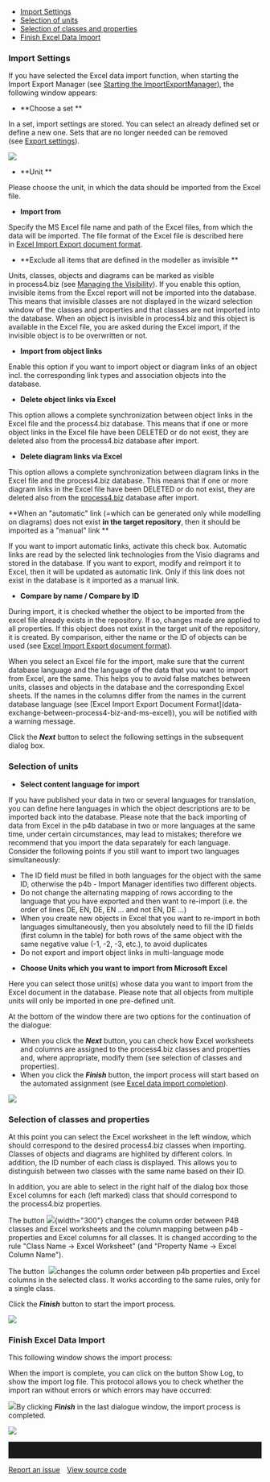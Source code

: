 -   [Import Settings](#import-settings)
-   [Selection of units](#selection-of-units)
-   [Selection of classes and properties](#selection-of-classes-and-properties)
-   [Finish Excel Data Import](#finish-excel-data-import)

### Import Settings

If you have selected the Excel data import function, when starting the
Import Export Manager (see [Starting the
ImportExportManager](starting-the-importexportmanager)), the following
window appears:

-   **Choose a set **

In a set, import settings are stored. You can select an already defined
set or define a new one. Sets that are no longer needed can be removed
(see [Export settings](excel-data-export)). 

![](//images.ctfassets.net/utx1h0gfm1om/6dNc3V1BFmOWEaY80gUc8K/f13695c91869bc38c1dc99dfe2369d7b/329566.png)

-   **Unit **

Please choose the unit, in which the data should be imported from the
Excel file. 

-   **Import from**

Specify the MS Excel file name and path of the Excel files, from which
the data will be imported. The file format of the Excel file is
described here in [Excel Import Export document
format](data-exchange-between-process4-biz-and-ms-excel). 

-   **Exclude all items that are defined in the modeller as invisible **

Units, classes, objects and diagrams can be marked as visible
in process4.biz (see [Managing the Visibility](visibility-settings)).
If you enable this option, invisible items from the Excel report will
not be imported into the database. This means that invisible classes are
not displayed in the wizard selection window of the classes and
properties and that classes are not imported into the database. When an
object is invisible in process4.biz and this object is available in the
Excel file, you are asked during the Excel import, if the invisible
object is to be overwritten or not. 

-   **Import from object links** 

Enable this option if you want to import object or diagram links of an
object incl. the corresponding link types and association objects into
the database. 

-   **Delete object links via Excel** 

This option allows a complete synchronization between object links in
the Excel file and the process4.biz database. This means that if one or
more object links in the Excel file have been DELETED or do not exist,
they are deleted also from the process4.biz database after import.

-   **Delete diagram links via Excel** 

This option allows a complete synchronization between diagram links in
the Excel file and the process4.biz database. This means that if one or
more diagram links in the Excel file have been DELETED or do not exist,
they are deleted also from the [process4.biz](http://process4.biz)
database after import.

**When an "automatic" link (=which can be generated only while modelling
on diagrams) does not exist **in the target repository**, then it should
be imported as a "manual" link **

If you want to import automatic links, activate this check box.
Automatic links are read by the selected link technologies from the
Visio diagrams and stored in the database. If you want to export, modify
and reimport it to Excel, then it will be updated as automatic link.
Only if this link does not exist in the database is it imported as a
manual link. 

-   **Compare by name / Compare by ID** 

During import, it is checked whether the object to be imported from the
excel file already exists in the repository. If so, changes made are
applied to all properties. If this object does not exist in the target
unit of the repository, it is created. By comparison, either the name or
the ID of objects can be used (see [Excel Import Export document
format](data-exchange-between-process4-biz-and-ms-excel)). 

<div class="warning">
When you select an Excel file for the import, make sure that the current
database language and the language of the data that you want to import
from Excel, are the same. This helps you to avoid false matches between
units, classes and objects in the database and the corresponding Excel
sheets. If the names in the columns differ from the names in the current
database language (see [Excel Import Export Document
Format](data-exchange-between-process4-biz-and-ms-excel)), you will be
notified with a warning message.
  </div>

Click the ***Next*** button to select the following settings in the
subsequent dialog box.

### Selection of units

-   **Select content language for import**

If you have published your data in two or several languages for
translation, you can define here languages in which the object
descriptions are to be imported back into the database. Please note that
the back importing of data from Excel in the p4b database in two or more
languages at the same time, under certain circumstances, may lead to
mistakes; therefore we recommend that you import the data separately for
each language. Consider the following points if you still want to import
two languages simultaneously: 

-   The ID field must be filled in both languages for the object with
    the same ID, otherwise the p4b - Import Manager identifies two
    different objects. 
-   Do not change the alternating mapping of rows according to the
    language that you have exported and then want to re-import (i.e. the
    order of lines DE, EN, DE, EN ... and not EN, DE ...) 
-   When you create new objects in Excel that you want to re-import in
    both languages simultaneously, then you absolutely need to fill the
    ID fields (first column in the table) for both rows of the same
    object with the same negative value (-1, -2, -3, etc.), to avoid
    duplicates 
-   Do not export and import object links in multi-language mode

<!-- -->

-   **Choose Units which you want to import from Microsoft Excel**

Here you can select those unit(s) whose data you want to import from the
Excel document in the database. Please note that all objects from
multiple units will only be imported in one pre-defined unit. 

At the bottom of the window there are two options for the continuation
of the dialogue: 

-   When you click the ***Next*** button, you can check how Excel
    worksheets and columns are assigned to the process4.biz classes and
    properties and, where appropriate, modify them (see selection of
    classes and properties).
-   When you click the ***Finish*** button, the import process will
    start based on the automated assignment (see [Excel data import
    completion](excel-data-import)).
    
![](//images.ctfassets.net/utx1h0gfm1om/3cJqyzQYqcEowKKaEa40GU/ec70b4ec0c1b9bcdcbaad353159e9631/329560.png)

### Selection of classes and properties

At this point you can select the Excel worksheet in the left window,
which should correspond to the desired process4.biz classes when
importing. Classes of objects and diagrams are highlited by different
colors. In addition, the ID number of each class is displayed. This
allows you to distinguish between two classes with the same name based
on their ID.

In addition, you are able to select in the right half of the dialog
box those Excel columns for each (left marked) class that should
correspond to the process4.biz properties. 

The button ![](//images.ctfassets.net/utx1h0gfm1om/1i2qWRQ0EaiKwk48cCmKyw/473ccb45b2a7ecb0aff36e185c355a3b/329582.png){width="300"} changes the
column order between P4B classes and Excel worksheets and the column
mapping between p4b - properties and Excel columns for all classes. It
is changed according to the rule "Class Name -&gt; Excel Worksheet" (and
"Property Name -&gt; Excel Column Name"). 

The button  ![](//images.ctfassets.net/utx1h0gfm1om/3eudrJnJ0AsMMeEa88EMas/05a4f6df46b34744d25d16b79b1a3f08/329574.png)changes the column order
between p4b properties and Excel columns in the selected class. It works
according to the same rules, only for a single class. 

Click the ***Finish*** button to start the import process.

![](//images.ctfassets.net/utx1h0gfm1om/3itMZUKtKMGQ2I6aWkASmS/f9954b6c7b5979e89d06e463bca964d6/329519.png)

### Finish Excel Data Import

This following window shows the import process:

When the import is complete, you can click on the button Show Log, to
show the import log file. This protocol allows you to check whether the
import ran without errors or which errors may have occurred: 

![](//images.ctfassets.net/utx1h0gfm1om/KuTsHhdcAe86KIcmwCs04/ef59e9d16e1e8210bc57f20039c5a992/329114.png)By
clicking ***Finish*** in the last dialogue window, the import process is
completed.

![](//images.ctfassets.net/utx1h0gfm1om/5RYO9kgHniC6IskGI8M68A/a26276e384d5ddd0d2721b57bc683adf/329597.png)


<hr style="padding-top:2rem" />
<a href="https://github.com/process4/docs/issues" target="_blank" class="bgw btn btn-primary btn-lg shadow-sm">Report an issue</a>
<a href="https://github.com/process4/docs" target="_blank" class="bgw btn btn-primary btn-lg shadow-sm" style="margin-left:10px;">View source code</a>